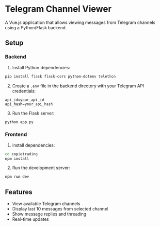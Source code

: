 # Telegram Channel Viewer

A Vue.js application that allows viewing messages from Telegram channels using a Python/Flask backend.

## Setup

### Backend
1. Install Python dependencies:
```bash
pip install flask flask-cors python-dotenv telethon
```

2. Create a `.env` file in the backend directory with your Telegram API credentials:
```
api_id=your_api_id
api_hash=your_api_hash
```

3. Run the Flask server:
```bash
python app.py
```

### Frontend
1. Install dependencies:
```bash
cd copietrading
npm install
```

2. Run the development server:
```bash
npm run dev
```

## Features
- View available Telegram channels
- Display last 10 messages from selected channel
- Show message replies and threading
- Real-time updates